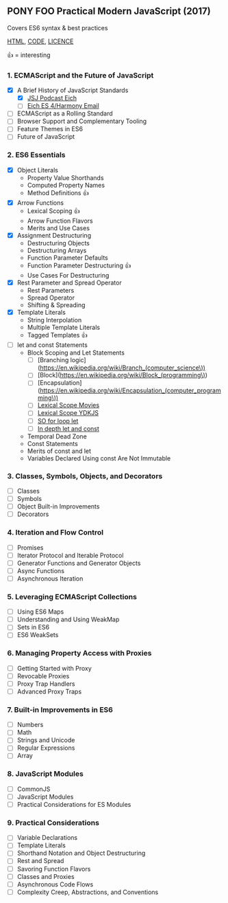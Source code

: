 ## PONY FOO Practical Modern JavaScript (2017)
Covers ES6 syntax & best practices

[HTML](https://ponyfoo.com/books/practical-modern-javascript#toc),
[CODE](https://github.com/mjavascript/practical-modern-javascript),
[LICENCE](https://ponyfoo.com/license)

:+1: = interesting

### 1. ECMAScript and the Future of JavaScript
- [X] A Brief History of JavaScript Standards
    - [X] [JSJ Podcast Eich](https://devchat.tv/js-jabber/124-jsj-the-origin-of-javascript-with-brendan-eich)
    - [ ] [Eich ES 4/Harmony Email](https://mail.mozilla.org/pipermail/es-discuss/2008-August/003400.html)
- [ ] ECMAScript as a Rolling Standard
- [ ] Browser Support and Complementary Tooling
- [ ] Feature Themes in ES6
- [ ] Future of JavaScript

### 2. ES6 Essentials
- [X] Object Literals
    - Property Value Shorthands
    - Computed Property Names
    - Method Definitions :+1:
- [X] Arrow Functions
    - Lexical Scoping :+1:
    - Arrow Function Flavors
    - Merits and Use Cases
- [X] Assignment Destructuring
    - Destructuring Objects
    - Destructuring Arrays
    - Function Parameter Defaults
    - Function Parameter Destructuring :+1:
    - Use Cases For Destructuring
- [X] Rest Parameter and Spread Operator
    - Rest Parameters
    - Spread Operator
    - Shifting & Spreading
- [X] Template Literals
    - String Interpolation
    - Multiple Template Literals
    - Tagged Templates :+1:
- [ ] let and const Statements
    - Block Scoping and Let Statements
        - [ ] [Branching logic](https://en.wikipedia.org/wiki/Branch_(computer_science\))
        - [ ] [Block](https://en.wikipedia.org/wiki/Block_(programming\))
        - [ ] [Encapsulation](https://en.wikipedia.org/wiki/Encapsulation_(computer_programming\))
        - [ ] [Lexical Scope Movies](https://frontendmasters.com/courses/advanced-javascript/lexical-scope)
        - [ ] [Lexical Scope YDKJS](https://github.com/getify/You-Dont-Know-JS/tree/master/scope%20%26%20closures)
        - [ ] [SO for loop let](https://stackoverflow.com/questions/30899612/explanation-of-let-and-block-scoping-with-for-loops/30900289#30900289)
        - [ ] [In depth let and const](https://hacks.mozilla.org/2015/07/es6-in-depth-let-and-const/)
    - Temporal Dead Zone
    - Const Statements
    - Merits of const and let
    - Variables Declared Using const Are Not Immutable

### 3. Classes, Symbols, Objects, and Decorators
- [ ] Classes
- [ ] Symbols
- [ ] Object Built-in Improvements
- [ ] Decorators

### 4. Iteration and Flow Control
- [ ] Promises
- [ ] Iterator Protocol and Iterable Protocol
- [ ] Generator Functions and Generator Objects
- [ ] Async Functions
- [ ] Asynchronous Iteration

### 5. Leveraging ECMAScript Collections
- [ ] Using ES6 Maps
- [ ] Understanding and Using WeakMap
- [ ] Sets in ES6
- [ ] ES6 WeakSets

### 6. Managing Property Access with Proxies
- [ ] Getting Started with Proxy
- [ ] Revocable Proxies
- [ ] Proxy Trap Handlers
- [ ] Advanced Proxy Traps

### 7. Built-in Improvements in ES6
- [ ] Numbers
- [ ] Math
- [ ] Strings and Unicode
- [ ] Regular Expressions
- [ ] Array

### 8. JavaScript Modules
- [ ] CommonJS
- [ ] JavaScript Modules
- [ ] Practical Considerations for ES Modules

### 9. Practical Considerations
- [ ] Variable Declarations
- [ ] Template Literals
- [ ] Shorthand Notation and Object Destructuring
- [ ] Rest and Spread
- [ ] Savoring Function Flavors
- [ ] Classes and Proxies
- [ ] Asynchronous Code Flows
- [ ] Complexity Creep, Abstractions, and Conventions
